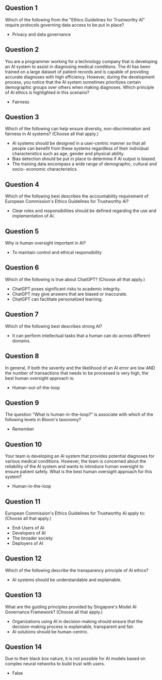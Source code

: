 ## Question 1
Which of the following from the "Ethics Guidelines for Trustworthy Al" require protocols governing data access to be put in place?
- Privacy and data governance

## Question 2
You are a programmer working for a technology company that is developing an Al system to assist in diagnosing medical conditions. The Al has been trained on a large dataset of patient records and is capable of providing accurate diagnoses with high efficiency. However, during the development process, you notice that the Al system sometimes prioritizes certain demographic groups over others when making diagnoses. Which principle of Al ethics is highlighted in this scenario?
- Fairness

## Question 3
Which of the following can help ensure diversity, non-discrimination and fairness in Al systems? (Choose all that apply.)
- Al systems should be designed in a user-centric manner so that all people can benefit from these systems regardless of their individual characteristics such as age, gender and physical ability.
- Bias detection should be put in place to determine if Al output is biased.
- The training data encompass a wide range of demographic, cultural and socio- economic characteristics.

## Question 4
Which of the following best describes the accountability requirement of European Commission's Ethics Guidelines for Trustworthy Al?
- Clear roles and responsibilities should be defined regarding the use and implementation of Al.

## Question 5
Why is human oversight important in Al?
- To maintain control and ethical responsibility

## Question 6
Which of the following is true about ChatGPT? (Choose all that apply.)
- ChatGPT poses significant risks to academic integrity.
- ChatGPT may give answers that are biased or inaccurate.
- ChatGPT can facilitate personalized learning.

## Question 7
Which of the following best describes strong Al?
- It can perform intellectual tasks that a human can do across different domains.

## Question 8
In general, if both the severity and the likelihood of an Al error are low AND the number of transactions that needs to be processed is very high, the best human oversight approach is:
- Human-out-of-the-loop

## Question 9
The question "What is human-in-the-loop?" is associate with which of the following levels in Bloom's taxonomy?
- Remember

## Question 10
Your team is developing an Al system that provides potential diagnoses for various medical conditions. However, the team is concerned about the reliability of the Al system and wants to introduce human oversight to ensure patient safety. What is the best human oversight approach for this system?
- Human-in-the-loop

## Question 11
European Commission's Ethics Guidelines for Trustworthy AI apply to: (Choose all that apply.)
- End-Users of AI
- Developers of AI
- The broader society
- Deployers of AI

## Question 12
Which of the following describe the transparency principle of AI ethics?
- AI systems should be understandable and explainable.

## Question 13
What are the guiding principles provided by Singapore's Model AI Governance Framework? (Choose all that apply.)
- Organizations using AI in decision-making should ensure that the decision-making process is explainable, transparent and fair.
- AI solutions should be human-centric.

## Question 14
Due to their black box nature, it is not possible for AI models based on complex neural networks to build trust with users.
- False